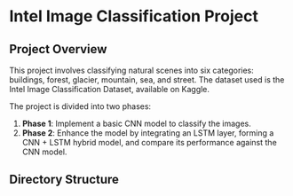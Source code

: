 # Intel Image Classification Project

## Project Overview
This project involves classifying natural scenes into six categories: buildings, forest, glacier, mountain, sea, and street. The dataset used is the Intel Image Classification Dataset, available on Kaggle.

The project is divided into two phases:
1. **Phase 1**: Implement a basic CNN model to classify the images.
2. **Phase 2**: Enhance the model by integrating an LSTM layer, forming a CNN + LSTM hybrid model, and compare its performance against the CNN model.

## Directory Structure

